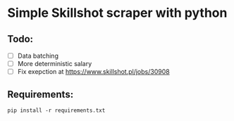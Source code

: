 # Simple Skillshot scraper with python

## Todo:

- [ ] Data batching
- [ ] More deterministic salary
- [ ] Fix exepction at https://www.skillshot.pl/jobs/30908

## Requirements:
```
pip install -r requirements.txt
```
